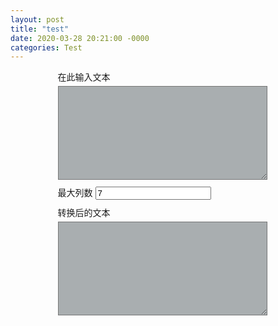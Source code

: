 ```yaml
---
layout: post
title: "test"
date: 2020-03-28 20:21:00 -0000
categories: Test
---
```


<div class="topLayer">
	<div class="inputText">
		<label for="textarea_in">在此输入文本</label>
		<textarea id="textarea_in"></textarea>
	</div>
	<div class="control">
		<label for="maxColumn_in">最大列数</label>
		<input id="maxColumn_in" type="number" value="7"></input>
	</div>
	<div class="ouputText">
		<label for="textarea_out">转换后的文本</label>
		<textarea id="textarea_out"readOnly></textarea>
	</div>
</div>
<style type="text/css">
div.topLayer{
	margin-left: 15%;
	width: 70%;
	height: 90%;
}
div.ouputText{
	margin-top: 10px;
}
textarea {
	margin-top: 5px;
	margin-bottom: 10px;
	width: 95%;
	height: 150px;
	background-color: #26323863;
	color: inherit;
}
textarea:focus{
    border-color: #b3e5fc;
    outline: 0;
    -webkit-box-shadow: inset 0 1px 1px rgba(0,0,0,.075),0 0 8px rgba(102,175,233,.6);
    box-shadow: inset 0 1px 1px rgba(0,0,0,.075),0 0 8px rgba(102,175,233,.6)
}
</style>
<script type="text/javascript">
document.getElementById("textarea_in").addEventListener("input", encode);
document.getElementById("maxColumn_in").addEventListener("input", encode);
function encode(){
	var maxColumn=7;
	maxColumn=document.getElementById("maxColumn_in").value;
	var inputString=document.getElementById("textarea_in").value;
	document.getElementById("textarea_out").value=venusCode(inputString,maxColumn);
}

function venusCode(inputString,maxColumn){
	var outputString="";
		if (inputString.length<=maxColumn) {
			//if maxColumn is too large for input string, cut it in half.
			maxColumn=inputString.length/2;
		}
		var rawCount=Math.ceil(inputString.length/maxColumn);

		for (i=0;i<rawCount;i++) {
			for (j=0; j<maxColumn; j++) {
				charIndex=i+j*rawCount;
				if (charIndex<inputString.length) {
					theChar=inputString.charAt(charIndex);
					outputString+=theChar;
					if(theChar.charCodeAt(0) < 127){outputString+=" ";} //additional space for half-full
					outputString+=" ";
				}
			}
			outputString+="\n"; //End of this line.
		}

		return outputString;
}
</script>